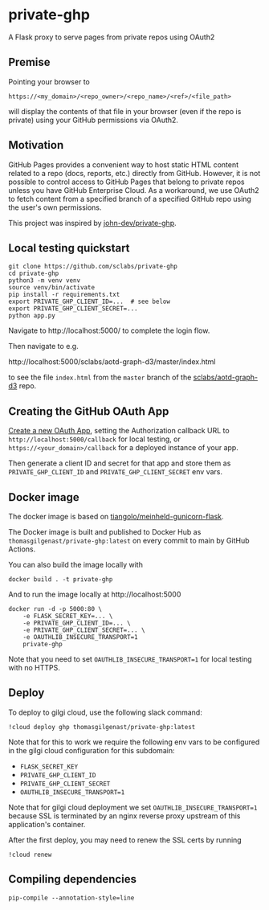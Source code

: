 private-ghp
===========

A Flask proxy to serve pages from private repos using OAuth2

Premise
-------

Pointing your browser to

    https://<my_domain>/<repo_owner>/<repo_name>/<ref>/<file_path>

will display the contents of that file in your browser (even if the repo is
private) using your GitHub permissions via OAuth2.

Motivation
----------

GitHub Pages provides a convenient way to host static HTML content related to a
repo (docs, reports, etc.) directly from GitHub. However, it is not possible to
control access to GitHub Pages that belong to private repos unless you have
GitHub Enterprise Cloud. As a workaround, we use OAuth2 to fetch content from a
specified branch of a specified GitHub repo using the user's own permissions.

This project was inspired by [john-dev/private-ghp](https://github.com/john-dev/private-ghp).

Local testing quickstart
------------------------

    git clone https://github.com/sclabs/private-ghp
    cd private-ghp
    python3 -m venv venv
    source venv/bin/activate
    pip install -r requirements.txt
    export PRIVATE_GHP_CLIENT_ID=...  # see below
    export PRIVATE_GHP_CLIENT_SECRET=...
    python app.py

Navigate to http://localhost:5000/ to complete the login flow.

Then navigate to e.g.

http://localhost:5000/sclabs/aotd-graph-d3/master/index.html

to see the file `index.html` from the `master` branch of the
[sclabs/aotd-graph-d3](https://github.com/sclabs/aotd-graph-d3) repo.

Creating the GitHub OAuth App
-----------------------------

[Create a new OAuth App](https://github.com/settings/applications/new), setting
the Authorization callback URL to `http://localhost:5000/callback` for local
testing, or `https://<your_domain>/callback` for a deployed instance of your
app.

Then generate a client ID and secret for that app and store them as
`PRIVATE_GHP_CLIENT_ID` and `PRIVATE_GHP_CLIENT_SECRET` env vars.

Docker image
------------

The docker image is based on [tiangolo/meinheld-gunicorn-flask](https://hub.docker.com/r/tiangolo/meinheld-gunicorn-flask).

The Docker image is built and published to Docker Hub as
`thomasgilgenast/private-ghp:latest` on every commit to main by GitHub Actions.

You can also build the image locally with

    docker build . -t private-ghp

And to run the image locally at http://localhost:5000

    docker run -d -p 5000:80 \
        -e FLASK_SECRET_KEY=... \
        -e PRIVATE_GHP_CLIENT_ID=... \
        -e PRIVATE_GHP_CLIENT_SECRET=... \
        -e OAUTHLIB_INSECURE_TRANSPORT=1
        private-ghp

Note that you need to set `OAUTHLIB_INSECURE_TRANSPORT=1` for local testing with
no HTTPS.

Deploy
------

To deploy to gilgi cloud, use the following slack command:

    !cloud deploy ghp thomasgilgenast/private-ghp:latest

Note that for this to work we require the following env vars to be configured in
the gilgi cloud configuration for this subdomain:
 - `FLASK_SECRET_KEY`
 - `PRIVATE_GHP_CLIENT_ID`
 - `PRIVATE_GHP_CLIENT_SECRET`
 - `OAUTHLIB_INSECURE_TRANSPORT=1`

Note that for gilgi cloud deployment we set `OAUTHLIB_INSECURE_TRANSPORT=1`
because SSL is terminated by an nginx reverse proxy upstream of this
application's container.

After the first deploy, you may need to renew the SSL certs by running

    !cloud renew

Compiling dependencies
----------------------

    pip-compile --annotation-style=line
